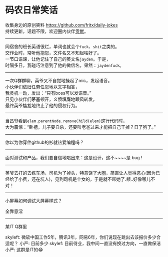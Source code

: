 # 码农日常笑话

收集身边的原创笑料 <https://github.com/fritx/daily-jokes>  
持续更新，话题不限，欢迎圈内伙伴[贡献](https://github.com/fritx/daily-jokes/issues)。

---
同宿舍的班长英语很烂，单词也就会个`fuck`、`shit`之类的。  
交作业时，常听他抱怨，文件名又不知起啥好了。  
一节口语课，让他记住了自己的英文名`jayden`。于是，  
时隔多日，我碰巧注意到了他的微信名，果然：`jaydenfuck`。

---
一次Q群群聊，英爷又不自觉地操起了mic，发起语音。  
小伙伴们依旧任劳任怨地以文字相答，  
我灵机一动，发出：“只有boss可以发语音。”  
只见小伙伴们茅塞顿开，义愤填膺地跟风转发，  
最终英爷尴尬地终止了他的侵权行为。

---
当昌爷看到`elem.parentNode.removeChild(elem)`这行代码时，  
大为震惊：“卧槽，儿子要自杀，还要叫老爸过来才能把自己干掉？日了狗了。”

---
你以为你穿件github的衫就热爱编程吗？ 

---
面对测试和产品，我们要自信地唱出来：这是设计，这不~~~~是 bug !

---
英爷去打的去练车场，司机为了掉头，特意饶了大圈，简直让人觉得恶心(因为已经给了小费，还在坑人)，见到司机是个女的，于是就不屌她了.额..好像哪儿不对！

---
小屏幕如何调试大屏幕样式？





全靠意淫

---
某IT Q群里

skyleft: 微软中国工作5年，腾讯3年，网易6年，你们说现在跳出去该报价多少合适呢？
小严: 目前多少
skylef: 目前待业，我中间一直没有换过方向，一直做保洁
小严: 这群是IT的😂

